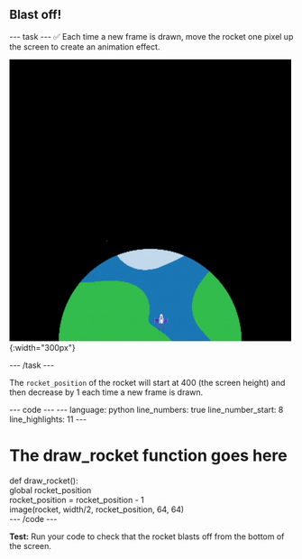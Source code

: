 <h2 class="c-project-heading--task">Blast off!</h2>

--- task ---
✅ Each time a new frame is drawn, move the rocket one pixel up the screen to create an animation effect.

![A rocket flying at a steady speed from the bottom to the top of the screen.](images/fly.gif){:width="300px"}

--- /task --- 

The `rocket_position` of the rocket will start at 400 (the screen height) and then decrease by 1 each time a new frame is drawn.

<div class="c-project-code">
--- code ---
---
language: python
line_numbers: true
line_number_start: 8 
line_highlights: 11
---

# The draw_rocket function goes here   
def draw_rocket():   
    global rocket_position     
    rocket_position = rocket_position - 1    
    image(rocket, width/2, rocket_position, 64, 64)    
--- /code ---
</div>

**Test:** Run your code to check that the rocket blasts off from the bottom of the screen.

